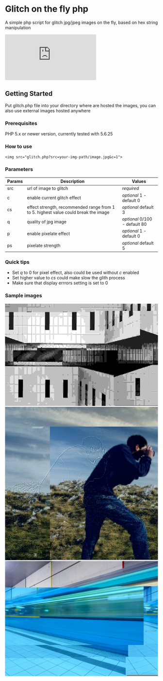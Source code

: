 # Glitch on the fly php

A simple php script for glitch jpg/jpeg images on the fly, based on hex string manipulation

![Glitch php sample](http://marcorubagotti.com/glitch.php?src=http://loremflickr.com/320/240&c=1&cs=5&q=1)

## Getting Started

Put glitch.php file into your directory where are hosted the images, you can also use external images hosted anywhere

### Prerequisites

PHP 5.x or newer version, currently tested with 5.6.25

### How to use

```
<img src="glitch.php?src=your-img-path/image.jpg&c=1">
```

### Parameters

| Params | Description | Values |
| --- | --- | --- |
| src | url of image to glitch | *required* |
| c | enable current glitch effect | *optional* 1 - default 0 |
| cs | effect strength, recommended range from 1 to 5. highest value could break the image | *optional* default 3 |
| q | quality of jpg image | *optional* 0/100 - default 80 |
| p | enable pixelate effect | *optional* 1 - default 0 |
| ps | pixelate strength | *optional* default 5 |

### Quick tips

* Set *q* to 0 for pixel effect, also could be used without *c* enabled
* Set higher value to *cs* could make slow the glith process 
* Make sure that display errrors setting is set to 0

### Sample images

![Glitch php sample](https://raw.githubusercontent.com/marcorubagotti/Glitch-on-the-fly-php/master/samples/example_1.jpg)
![Glitch php sample](https://raw.githubusercontent.com/marcorubagotti/Glitch-on-the-fly-php/master/samples/example_2.jpg)
![Glitch php sample](https://raw.githubusercontent.com/marcorubagotti/Glitch-on-the-fly-php/master/samples/example_3.jpg)
